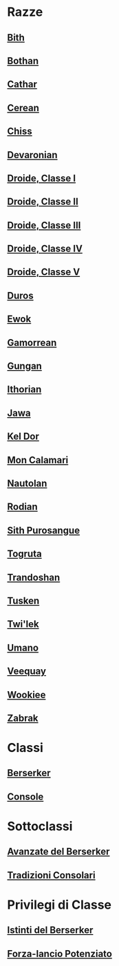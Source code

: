 
# Razze
## [Bith](./1Bith.md#bith)
## [Bothan](./2Bothan.md#bothan)
## [Cathar](./3Cathar.md#cathar)
## [Cerean](./4Cerean.md#cerean)
## [Chiss](./5Chiss.md#chiss)
## [Devaronian](./6Devaronian.md#devaronian)
## [Droide, Classe I](./7Droide%2C%20Classe%20I.md#droide-classe-i)
## [Droide, Classe II](./8Droide%2C%20Classe%20II.md#droide-classe-ii)
## [Droide, Classe III](./9Droide%2C%20Classe%20III.md#droide-classe-iii)
## [Droide, Classe IV](./10Droide%2C%20Classe%20IV.md#droide-classe-iv)
## [Droide, Classe V](./11Droide%2C%20Classe%20V.md#droide-classe-v)
## [Duros](./12Duros.md#duros)
## [Ewok](./13Ewok.md#ewok)
## [Gamorrean](./14Gamorrean.md#gamorrean)
## [Gungan](./15Gungan.md#gungan)
## [Ithorian](./16Ithorian.md#ithorian)
## [Jawa](./17Jawa.md#jawa)
## [Kel Dor](./18Kel%20Dor.md#kel-dor)
## [Mon Calamari](./19Mon%20Calamari.md#mon-calamari)
## [Nautolan](./20Nautolan.md#nautolan)
## [Rodian](./21Rodian.md#rodian)
## [Sith Purosangue](./22Sith%20Purosangue.md#sith-purosangue)
## [Togruta](./23Togruta.md#togruta)
## [Trandoshan](./24Trandoshan.md#trandoshan)
## [Tusken](./25Tusken.md#tusken)
## [Twi'lek](./26Twi'lek.md#twilek)
## [Umano](./27Umano.md#umano)
## [Veequay](./28Veequay.md#veequay)
## [Wookiee](./29Wookiee.md#wookiee)
## [Zabrak](./30Zabrak.md#zabrak)

# Classi
## [Berserker](./Berserker.md#berserker)
## [Console](./Console.md#console)

# Sottoclassi
## [Avanzate del Berserker](./Avanzate%20del%20Berserker.md#avanzate-del-berserker)
## [Tradizioni Consolari](./35Tradizioni%20Consolari.md#tradizioni-consolari)

# Privilegi di Classe
## [Istinti del Berserker](./35Istinti%20del%20Berserker.md#istinti-del-berserker)
## [Forza-lancio Potenziato](./36Forza-lancio%20Potenziato.md#forza-lancio-potenziato)